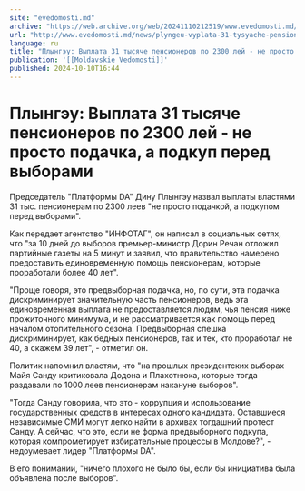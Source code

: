 ```yaml
---
site: "evedomosti.md"
archive: "https://web.archive.org/web/20241110212519/www.evedomosti.md/news/plyngeu-vyplata-31-tysyache-pensionerov-po-2300-lej-ne-prost"
url: "http://www.evedomosti.md/news/plyngeu-vyplata-31-tysyache-pensionerov-po-2300-lej-ne-prost"
language: ru
title: "Плынгэу: Выплата 31 тысяче пенсионеров по 2300 лей - не просто подачка, а подкуп перед выборами"
publication: '[[Moldavskie Vedomosti]]'
published: 2024-10-10T16:44
---
```


# Плынгэу: Выплата 31 тысяче пенсионеров по 2300 лей - не просто подачка, а подкуп перед выборами

Председатель "Платформы DA" Дину Плынгэу назвал выплаты властями 31 тыс. пенсионерам по 2300 леев "не просто подачкой, а подкупом перед выборами".

Как передает агентство "ИНФОТАГ", он написал в социальных сетях, что "за 10 дней до выборов премьер-министр Дорин Речан отложил партийные газеты на 5 минут и заявил, что правительство намерено предоставить единовременную помощь пенсионерам, которые проработали более 40 лет".

"Проще говоря, это предвыборная подачка, но, по сути, эта подачка дискриминирует значительную часть пенсионеров, ведь эта единовременная выплата не предоставляется людям, чья пенсия ниже прожиточного минимума, и не рассматривается как помощь перед началом отопительного сезона. Предвыборная спешка дискриминирует, как бедных пенсионеров, так и тех, кто проработал не 40, а скажем 39 лет", - отметил он.

Политик напомнил властям, что "на прошлых президентских выборах Майя Санду критиковала Додона и Плахотнюка, которые тогда раздавали по 1000 леев пенсионерам накануне выборов".

"Тогда Санду говорила, что это - коррупция и использование государственных средств в интересах одного кандидата. Оставшиеся независимые СМИ могут легко найти в архивах тогдашний протест Санду. А сейчас, что это, если не форма предвыборного подкупа, которая компрометирует избирательные процессы в Молдове?", - недоумевает лидер "Платформы DA".

В его понимании, "ничего плохого не было бы, если бы инициатива была объявлена после выборов".